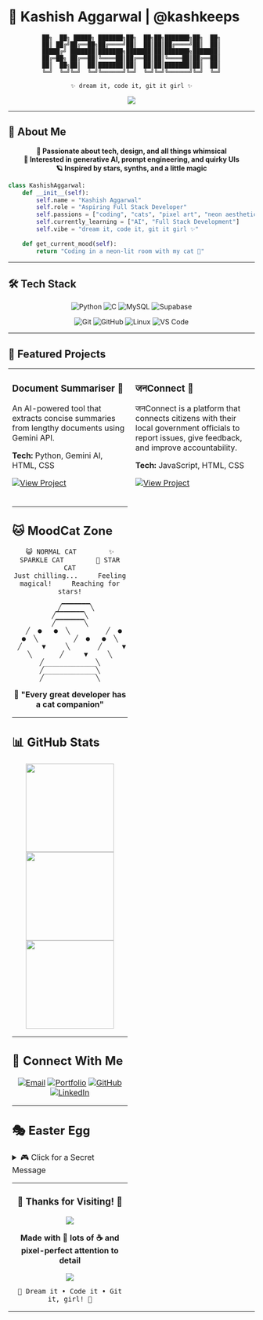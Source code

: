 # 💜 Kashish Aggarwal | @kashkeeps

<div align="center">

```
██╗  ██╗ █████╗ ███████╗██╗  ██╗██╗███████╗██╗  ██╗
██║ ██╔╝██╔══██╗██╔════╝██║  ██║██║██╔════╝██║  ██║
█████╔╝ ███████║███████╗███████║██║███████╗███████║
██╔═██╗ ██╔══██║╚════██║██╔══██║██║╚════██║██╔══██║
██║  ██╗██║  ██║███████║██║  ██║██║███████║██║  ██║
╚═╝  ╚═╝╚═╝  ╚═╝╚══════╝╚═╝  ╚═╝╚═╝╚══════╝╚═╝  ╚═╝

✨ dream it, code it, git it girl ✨
```

<img src="https://readme-typing-svg.herokuapp.com/?lines=Aspiring+Full+Stack+Developer;Cat+Lover;AI+Explorer;ML+Enthusiast;Code+Dreamer&font=Fira+Code&size=20&duration=3000&pause=1000&color=9d4edd&center=true&width=500&height=50" />

</div>

---

## 🌟 About Me

<div align="center">

**💜 Passionate about tech, design, and all things whimsical**  
**🧠 Interested in generative AI, prompt engineering, and quirky UIs**  
**🪐 Inspired by stars, synths, and a little magic**  

</div>

```python
class KashishAggarwal:
    def __init__(self):
        self.name = "Kashish Aggarwal"
        self.role = "Aspiring Full Stack Developer"
        self.passions = ["coding", "cats", "pixel art", "neon aesthetics"]
        self.currently_learning = ["AI", "Full Stack Development"]
        self.vibe = "dream it, code it, git it girl ✨"
    
    def get_current_mood(self):
        return "Coding in a neon-lit room with my cat 🌙"
```

---

## 🛠️ Tech Stack

<div align="center">

![Python](https://img.shields.io/badge/Python-3776AB?style=for-the-badge&logo=python&logoColor=white)
![C](https://img.shields.io/badge/C-00599C?style=for-the-badge&logo=c&logoColor=white)
![MySQL](https://img.shields.io/badge/MySQL-4479A1?style=for-the-badge&logo=mysql&logoColor=white)
![Supabase](https://img.shields.io/badge/Supabase-3ECF8E?style=for-the-badge&logo=supabase&logoColor=white)

![Git](https://img.shields.io/badge/Git-F05032?style=for-the-badge&logo=git&logoColor=white)
![GitHub](https://img.shields.io/badge/GitHub-181717?style=for-the-badge&logo=github&logoColor=white)
![Linux](https://img.shields.io/badge/Linux-FCC624?style=for-the-badge&logo=linux&logoColor=black)
![VS Code](https://img.shields.io/badge/VS_Code-007ACC?style=for-the-badge&logo=visual-studio-code&logoColor=white)

</div>

---

## 🚀 Featured Projects

<div align="center">

<table>
<tr>
<td width="50%">

###  Document Summariser 💌
An AI-powered tool that extracts concise summaries from lengthy documents using Gemini API.

**Tech:** Python, Gemini AI, HTML, CSS

[![View Project](https://github.com/kashkeeps/Document-Summariser)](https://github.com/kashkeeps)

</td>
<td width="50%">

### जनConnect 🌙
जनConnect is a platform that connects citizens with their local government officials to report issues, give feedback, and improve accountability.

**Tech:** JavaScript, HTML, CSS

[![View Project](https://github.com/kashkeeps/Jan-Connect)](https://github.com/kashkeeps)

</td>
</tr>
<tr>
<td width="50%">


</div>

---

## 🐱 MoodCat Zone

<div align="center">

```
😺 NORMAL CAT        ✨ SPARKLE CAT        🌟 STAR CAT
Just chilling...     Feeling magical!     Reaching for stars!

   ╱▔▔▔▔▔▔▔╲           ╱▔▔▔▔▔▔▔╲           ╱▔▔▔▔▔▔▔╲
  ╱  ●   ●  ╲         ╱  ●   ●  ╲         ╱  ●   ●  ╲
 ╱     ▼     ╲       ╱     ▼     ╲       ╱     ▼     ╲
╱_____________╲     ╱_____________╲     ╱_____________╲
```

**💭 "Every great developer has a cat companion"**

</div>

---

## 📊 GitHub Stats

<div align="center">

<img height="180em" src="https://github-readme-stats.vercel.app/api?username=kashkeeps&show_icons=true&theme=tokyonight&include_all_commits=true&count_private=true&border_color=9d4edd&title_color=9d4edd&icon_color=00ffff&text_color=ffffff&bg_color=0d1117"/>

<img height="180em" src="https://github-readme-stats.vercel.app/api/top-langs/?username=kashkeeps&layout=compact&theme=tokyonight&border_color=9d4edd&title_color=9d4edd&text_color=ffffff&bg_color=0d1117"/>

<img height="180em" src="https://github-readme-streak-stats.herokuapp.com/?user=kashkeeps&theme=tokyonight&border=9d4edd&stroke=00ffff&ring=9d4edd&fire=ff69b4&currStreakLabel=00ffff&background=0d1117"/>

</div>

---

## 🎯 Connect With Me

<div align="center">

[![Email](https://img.shields.io/badge/📧_Email-Contact_Me-9d4edd?style=for-the-badge&logo=gmail&logoColor=white)](mailto:kashishaggarwalworks@gmail.com)
[![Portfolio](https://img.shields.io/badge/🌐_Portfolio-Visit_Site-00ffff?style=for-the-badge&logo=vercel&logoColor=white)](https://github.com/kashkeeps)
[![GitHub](https://img.shields.io/badge/🐙_GitHub-Follow_Me-ff69b4?style=for-the-badge&logo=github&logoColor=white)](https://github.com/kashkeeps)
[![LinkedIn](https://img.shields.io/badge/💼_LinkedIn-Connect-9d4edd?style=for-the-badge&logo=linkedin&logoColor=white)](https://www.linkedin.com/in/kashish-aggarwal-a389b7203/)

</div>

---

## 🎭 Easter Egg

<details>
<summary>🎮 Click for a Secret Message</summary>

```
🌌 SECRET DEVELOPER MESSAGE 🌌

"In a world full of websites, dare to be a pixel art masterpiece."

You found the secret! Here's some developer wisdom:
• Code is poetry written for machines to understand
• Every bug is just a feature waiting to be discovered  
• The best debugging happens at 3 AM with a cat on your lap
• Remember: If it works, don't touch it.

Thanks for exploring! ✨
```

</details>

---

<div align="center">

### 🌟 Thanks for Visiting! 🌟

<img src="https://capsule-render.vercel.app/api?type=waving&color=9d4edd&height=100&section=footer" />

**Made with 💜 lots of ☕ and pixel-perfect attention to detail**

<img src="https://komarev.com/ghpvc/?username=kashkeeps&style=for-the-badge&color=9d4edd&label=PIXEL+VISITORS" />

```
💜 Dream it • Code it • Git it, girl! 💜
```

</div>
